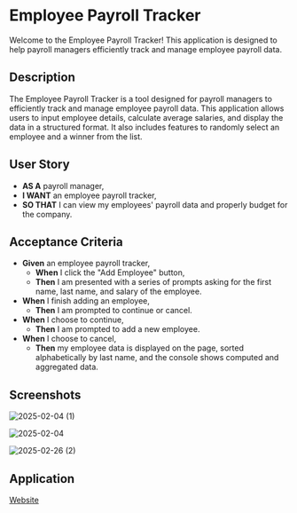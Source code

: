 # Employee Payroll Tracker
Welcome to the Employee Payroll Tracker! This application is designed to help payroll managers efficiently track and manage employee payroll data. 

## Description
The Employee Payroll Tracker is a tool designed for payroll managers to efficiently track and manage employee payroll data. This application allows users to input employee details, calculate average salaries, and display the data in a structured format. It also includes features to randomly select an employee and a winner from the list.

## User Story
- **AS A** payroll manager,
- **I WANT** an employee payroll tracker,
- **SO THAT** I can view my employees' payroll data and properly budget for the company.

## Acceptance Criteria
- **Given** an employee payroll tracker,
  - **When** I click the "Add Employee" button,
  - **Then** I am presented with a series of prompts asking for the first name, last name, and salary of the employee.
- **When** I finish adding an employee,
  - **Then** I am prompted to continue or cancel.
- **When** I choose to continue,
  - **Then** I am prompted to add a new employee.
- **When** I choose to cancel,
  - **Then** my employee data is displayed on the page, sorted alphabetically by last name, and the console shows computed and aggregated data.

## Screenshots

![2025-02-04 (1)](https://github.com/user-attachments/assets/e1aaeab8-6f71-445e-b9a1-09ba30c52077)

![2025-02-04](https://github.com/user-attachments/assets/2b54557f-891b-46b3-aecd-ef57fac446ad)

![2025-02-26 (2)](https://github.com/user-attachments/assets/37cbe4ef-9891-466f-b13a-31d67ac4f78d)

## Application

[Website](https://dippafudd.github.io/Employee-payroll/)











